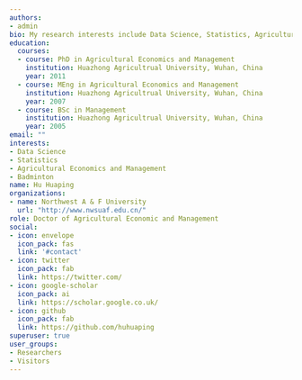 ```yaml
---
authors:
- admin
bio: My research interests include Data Science, Statistics, Agricultural Economics and Management.
education:
  courses:
  - course: PhD in Agricultural Economics and Management
    institution: Huazhong Agricultrual University, Wuhan, China
    year: 2011
  - course: MEng in Agricultural Economics and Management
    institution: Huazhong Agricultrual University, Wuhan, China
    year: 2007
  - course: BSc in Management
    institution: Huazhong Agricultrual University, Wuhan, China
    year: 2005
email: ""
interests:
- Data Science
- Statistics
- Agricultural Economics and Management
- Badminton
name: Hu Huaping
organizations:
- name: Northwest A & F University
  url: "http://www.nwsuaf.edu.cn/"
role: Doctor of Agricultural Economic and Management
social:
- icon: envelope
  icon_pack: fas
  link: '#contact'
- icon: twitter
  icon_pack: fab
  link: https://twitter.com/
- icon: google-scholar
  icon_pack: ai
  link: https://scholar.google.co.uk/
- icon: github
  icon_pack: fab
  link: https://github.com/huhuaping
superuser: true
user_groups:
- Researchers
- Visitors
---
```



